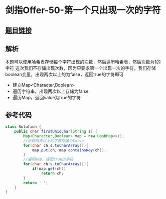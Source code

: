 # 剑指Offer-50-第一个只出现一次的字符

## [题目链接](https://leetcode-cn.com/problems/di-yi-ge-zhi-chu-xian-yi-ci-de-zi-fu-lcof/)

## 解析
本题可以使用哈希表存储每个字符出现的次数，然后遍历哈希表，然后次数为1的字符
这次我们不存储出现次数，因为只要求第一个出现一次的字符，我们存储boolean变量，出现两次以上的为false，返回true的字符即可

- 建立Map<Character,Boolean>
- 遍历字符串，出现两次以上存储为false
- 遍历Map，返回value为true的字符



## 参考代码
```Java
class Solution {
    public char firstUniqChar(String s) {
        Map<Character,Boolean> map = new HashMap<>();
        //出现两次以上的字符存储为false
        for(char ch:s.toCharArray()){
            map.put(ch,!map.containsKey(ch));
        }
        //遍历map，返回true的字符
        for(char ch:s.toCharArray()){
            if(map.get(ch))
                return ch;
        }
        return ' ';
    }
}
```